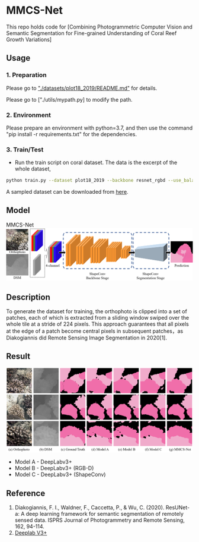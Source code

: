 # MMCS-Net
This repo holds code for [Combining Photogrammetric Computer Vision and Semantic Segmentation for Fine-grained Understanding of Coral Reef Growth Variations]

## Usage

### 1. Preparation

Please go to ["./datasets/plot18_2019/README.md"](./dataset/plot18_2019/README.md) for details.

Please go to ["./utils/mypath.py] to modify the path.

### 2. Environment

Please prepare an environment with python=3.7, and then use the command "pip install -r requirements.txt" for the dependencies.

### 3. Train/Test
- Run the train script on coral dataset. The data is the excerpt of the whole dataset, 

```bash
python train.py --dataset plot18_2019 --backbone resnet_rgbd --use_balanced_weights --kfoldval True
```

A sampled dataset can be downloaded from [here](https://drive.google.com/file/d/1T6cV43Uo5k5UbqJegOfwvHL-3MM0VEE8/view?usp=sharing).

## Model
MMCS-Net
![avatar](./img/img2.png)

## Description
To generate the dataset for training, the orthophoto is clipped into a set of patches, each of which is extracted from a sliding window swiped over the whole tile at a stride of 224 pixels. This approach guarantees that all pixels at the edge of a patch become central pixels in subsequent patches，as Diakogiannis did Remote Sensing Image Segmentation  in 2020[1]. 

## Result
![avatar](./img/img1.png)
* Model A - DeepLabv3+
* Model B - DeepLabv3+ (RGB-D)
* Model C - DeepLabv3+ (ShapeConv)


## Reference
1. Diakogiannis, F. I., Waldner, F., Caccetta, P., & Wu, C. (2020). ResUNet-a: A deep learning framework for semantic segmentation of remotely sensed data. ISPRS Journal of Photogrammetry and Remote Sensing, 162, 94-114.
1. [Deeplab V3+](https://github.com/jfzhang95/pytorch-deeplab-xception)
